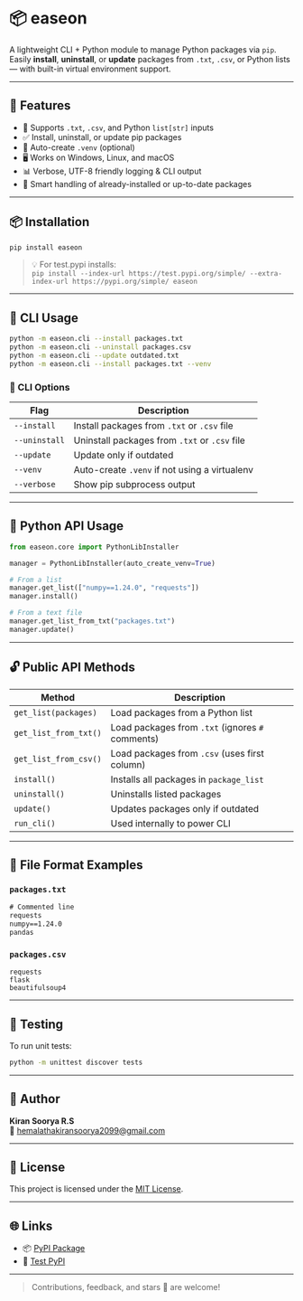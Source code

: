 # 📦 easeon

A lightweight CLI + Python module to manage Python packages via `pip`.  
Easily **install**, **uninstall**, or **update** packages from `.txt`, `.csv`, or Python lists — with built-in virtual environment support.

---

## 🚀 Features

- 📂 Supports `.txt`, `.csv`, and Python `list[str]` inputs  
- ✅ Install, uninstall, or update pip packages  
- 🧪 Auto-create `.venv` (optional)  
- 🖥️ Works on Windows, Linux, and macOS  
- 📊 Verbose, UTF-8 friendly logging & CLI output  
- 🔁 Smart handling of already-installed or up-to-date packages  

---

## 📦 Installation

```bash
pip install easeon
```

> 💡 For test.pypi installs:  
> `pip install --index-url https://test.pypi.org/simple/ --extra-index-url https://pypi.org/simple/ easeon`

---

## 🧰 CLI Usage

```bash
python -m easeon.cli --install packages.txt
python -m easeon.cli --uninstall packages.csv
python -m easeon.cli --update outdated.txt
python -m easeon.cli --install packages.txt --venv
```

### 🔧 CLI Options

| Flag           | Description                                      |
|----------------|--------------------------------------------------|
| `--install`    | Install packages from `.txt` or `.csv` file      |
| `--uninstall`  | Uninstall packages from `.txt` or `.csv` file    |
| `--update`     | Update only if outdated                          |
| `--venv`       | Auto-create `.venv` if not using a virtualenv    |
| `--verbose`    | Show pip subprocess output                       |

---

## 🐍 Python API Usage

```python
from easeon.core import PythonLibInstaller

manager = PythonLibInstaller(auto_create_venv=True)

# From a list
manager.get_list(["numpy==1.24.0", "requests"])
manager.install()

# From a text file
manager.get_list_from_txt("packages.txt")
manager.update()
```

---

## 🔓 Public API Methods

| Method                  | Description                                          |
|-------------------------|------------------------------------------------------|
| `get_list(packages)`    | Load packages from a Python list                     |
| `get_list_from_txt()`   | Load packages from `.txt` (ignores `#` comments)     |
| `get_list_from_csv()`   | Load packages from `.csv` (uses first column)        |
| `install()`             | Installs all packages in `package_list`              |
| `uninstall()`           | Uninstalls listed packages                           |
| `update()`              | Updates packages only if outdated                    |
| `run_cli()`             | Used internally to power CLI                         |

---

## 📁 File Format Examples

### `packages.txt`

```txt
# Commented line
requests
numpy==1.24.0
pandas
```

### `packages.csv`

```csv
requests
flask
beautifulsoup4
```

---

## 🧪 Testing

To run unit tests:

```bash
python -m unittest discover tests
```

---

## 👤 Author

**Kiran Soorya R.S**  
📧 hemalathakiransoorya2099@gmail.com

---

## 📄 License

This project is licensed under the [MIT License](LICENSE).

---

## 🌐 Links

- 📦 [PyPI Package](https://pypi.org/project/pipmanage/)
- 🧪 [Test PyPI](https://test.pypi.org/project/pipmanage/)

---

> Contributions, feedback, and stars 🌟 are welcome!
